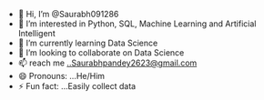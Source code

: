 - 👋 Hi, I’m @Saurabh091286
- 👀 I’m interested in Python, SQL, Machine Learning and Artificial Intelligent
- 🌱 I’m currently learning Data Science
- 💞️ I’m looking to collaborate on Data Science
- 📫 reach me ..Saurabhpandey2623@gmail.com
- 😄 Pronouns: ...He/Him
- ⚡ Fun fact: ...Easily collect data

<!---
Saurabh091286/Saurabh091286 is a ✨ special ✨ repository because its `README.md` (this file) appears on your GitHub profile.
You can click the Preview link to take a look at your changes.
--->
